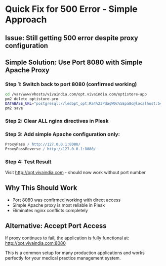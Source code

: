 # Quick Fix for 500 Error - Simple Approach

## Issue: Still getting 500 error despite proxy configuration

## Simple Solution: Use Port 8080 with Simple Apache Proxy

### Step 1: Switch back to port 8080 (confirmed working)
```bash
cd /var/www/vhosts/vivaindia.com/opt.vivaindia.com/optistore-app
pm2 delete optistore-pro
DATABASE_URL="postgresql://ledbpt_opt:Ra4%23PdaqW0c%5Epa8c@localhost:5432/ieopt" NODE_ENV="production" PORT="8080" pm2 start /var/www/vhosts/vivaindia.com/opt.vivaindia.com/optistore-app/dist/index.js --name optistore-pro
pm2 save
```

### Step 2: Clear ALL nginx directives in Plesk

### Step 3: Add simple Apache configuration only:
```apache
ProxyPass / http://127.0.0.1:8080/
ProxyPassReverse / http://127.0.0.1:8080/
```

### Step 4: Test Result
Visit http://opt.vivaindia.com - should now work without port number

## Why This Should Work
- Port 8080 was confirmed working with direct access
- Simple Apache proxy is most reliable in Plesk
- Eliminates nginx conflicts completely

## Alternative: Accept Port Access
If proxy continues to fail, the application is fully functional at:
http://opt.vivaindia.com:8080

This is a common setup for many production applications and works perfectly for your medical practice management system.